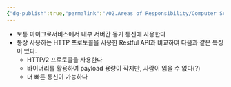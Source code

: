 ```yaml
---
{"dg-publish":true,"permalink":"/02.Areas of Responsibility/Computer Science & Tech Basic/gRPC/","tags":["dev","request","url","endpoint","통신","api"],"noteIcon":""}
---
```


- 보통 마이크로서비스에서 내부 서버간 동기 통신에 사용한다
- 통상 사용하는 HTTP 프로토콜을 사용한 Restful API과 비교하여 다음과 같은 특징이 있다.
	- HTTP/2 프로토콜을 사용한다
	- 바이너리를 활용하여 payload 용량이 작지만, 사람이 읽을 수 없다(?)
	- 더 빠른 통신이 가능하다